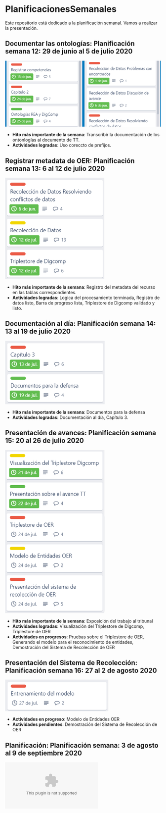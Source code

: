 # PlanificacionesSemanales

Este repositorio está dedicado a la planificación semanal. Vamos a realizar la presentación.

## Documentar las ontologías: Planificación semana 12: 29 de junio al 5 de julio 2020

![semana 12](https://github.com/Practicum42-MP-20201/actividad6-planificacionessemanales-Tircnais/blob/master/semana_12.PNG "Planificación semana 12")

- **Hito más importante de la semana**: Transcribir la documentación de los ontonlogías al documento de TT.
- **Actividades logradas**: Uso coreccto de prefijos.

## Registrar metadata de OER: Planificación semana 13: 6 al 12 de julio 2020

![semana 13](https://github.com/Practicum42-MP-20201/actividad6-planificacionessemanales-Tircnais/blob/master/semana_13.PNG "Planificación semana 13")

- **Hito más importante de la semana**: Registro del metadata del recurso en las tablas correspondientes.
- **Actividades logradas**: Logica del procesamiento terminada, Registro de datos listo, Barra de progreso lista, Triplestore de Digcomp validado y listo.

## Documentación al día: Planificación semana 14: 13 al 19 de julio 2020

![semana 14](https://github.com/Practicum42-MP-20201/actividad6-planificacionessemanales-Tircnais/blob/master/semana_14.PNG "Planificación semana 14")

- **Hito más importante de la semana**: Documentos para la defensa
- **Actividades logradas**: Documentación al día, Capítulo 3.

## Presentación de avances: Planificación semana 15: 20 al 26 de julio 2020

![semana 15](https://github.com/Practicum42-MP-20201/actividad6-planificacionessemanales-Tircnais/blob/master/semana_15.PNG "Planificación semana 15")

- **Hito más importante de la semana**: Exposición del trabajo al tribunal
- **Actividades logradas**: Visualización del Triplestore de Digcomp, Triplestore de OER
- **Actividades en progresos**: Pruebas sobre el Triplestore de OER, Generando el modelo para el reconocimiento de entidades, Demostración del Sistema de Recolección de OER

## Presentación del Sistema de Recolección: Planificación semana 16: 27 al 2 de agosto 2020

![semana 16](https://github.com/Practicum42-MP-20201/actividad6-planificacionessemanales-Tircnais/blob/master/semana_16.PNG "Planificación semana 16")

- **Actividades en progreso**: Modelo de Entidades OER
- **Actividades pendientes**: Demostración del Sistema de Recolección de OER

## Planificación: Planificación semana: 3 de agosto al 9 de septiembre 2020

![semana](https://github.com/Practicum42-MP-20201/actividad6-planificacionessemanales-Tircnais/blob/master/PlanificacionPracticum42-final.xlsx "Planificación")
